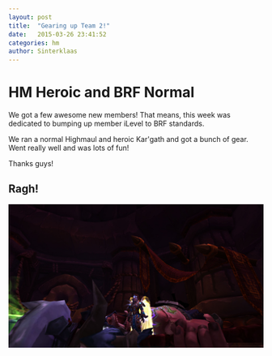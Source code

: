 ```yaml
---
layout: post
title:  "Gearing up Team 2!"
date:   2015-03-26 23:41:52
categories: hm
author: Sinterklaas
---
```


# HM Heroic and BRF Normal

We got a few awesome new members!  That means, this week was dedicated to bumping up member iLevel to BRF standards.

We ran a normal Highmaul and heroic Kar'gath and got a bunch of gear.  Went really well and was lots of fun!

Thanks guys!

## Ragh!
![Ko'ragh](/assets/2015-03-26-koragh.jpg)
